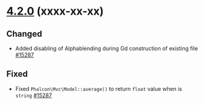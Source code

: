 # [4.2.0](https://github.com/phalcon/cphalcon/releases/tag/v4.2.0) (xxxx-xx-xx)

## Changed
- Added disabling of Alphablending during Gd construction of existing file [#15287](https://github.com/phalcon/cphalcon/pull/15287)

## Fixed
- Fixed `Phalcon\Mvc\Model::average()` to return `float` value when is `string` [#15287](https://github.com/phalcon/cphalcon/pull/15287)

